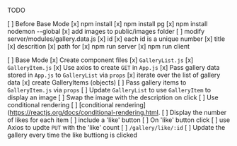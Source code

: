 TODO

[ ] Before Base Mode 
    [x] npm install
    [x] npm install pg
    [x] npm install nodemon --global
    [x] add images to public/images folder
    [ ] modify server/modules/gallery.data.js 
        [x] id
            [x] each id is a unique number
        [x] title
        [x] descrition
        [x] path for
    [x] npm run server
    [x] npm run client

[ ] Base Mode
    [x] Create component files
        [x] `GalleryList.js`
        [x] `GalleryItem.js`
    [x] Use axios to create `GET` in `App.js`
    [x] Pass gallery data stored in `App.js` to `GalleryList` via `props`
        [x] iterate over the list of gallery data
        [x] create GalleryItems (objects)
    [ ] Pass gallery items to `GalleryItem.js` via `props`
        [ ] Update  `GalleryList` to use `GalleryItem` to display an image
        [ ] Swap the image with the description on click
            [ ] Use conditional rendering
            [ ] [conditional rendering](https://reactjs.org/docs/conditional-rendering.html.
        [ ] Display the number of likes for each item 
            [ ] include a 'like' button
        [ ] On 'like' button click
            [ ] use Axios to updte `PUT` with the 'like' count
            [ ] `/gallery/like/:id`
            [ ] Update the gallery every time the like buttiong is clicked
